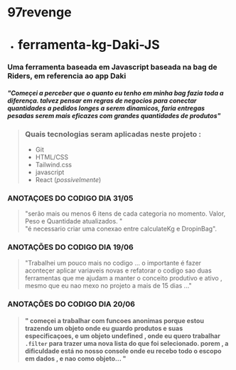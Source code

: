 # **97revenge**
- # ferramenta-kg-Daki-JS


### Uma ferramenta baseada em Javascript baseada na bag de Riders, em referencia ao app Daki 

#### *"Começei a perceber que  o quanto eu tenho em minha bag fazia toda a diferença. talvez pensar em regras de negocios para conectar quantidades a pedidos longes a serem dinamicos, faria entregas pesadas serem mais eficazes com grandes quantidades de produtos"*


 > ### Quais tecnologias seram aplicadas neste projeto :
 > -  Git 
 > - HTML/CSS
 > - Tailwind.css 
 > - javascript 
 > - React (*possivelmente*)








 ### ANOTAÇOES DO CODIGO DIA 31/05
> "serão mais ou menos 6 itens de cada categoria no momento. Valor, Peso e Quantidade atualizados. " <BR>
"é necessario criar uma conexao entre calculateKg e DropinBag".


### ANOTAÇÕES DO CODIGO DIA 19/06
  >  "Trabalhei um pouco mais no codigo ... o importante é fazer aconteçer 
    aplicar variaveis novas e refatorar o codigo sao duas ferramentas que me ajudam a manter o conceito produtivo e ativo , 
    mesmo que eu nao mexo no projeto a mais de 15 dias ..."

### ANOTAÇÕES DO CODIGO DIA 20/06 
  > #### " começei a trabalhar com funcoes anonimas porque estou trazendo um objeto onde eu guardo produtos e suas especificaçoes, e um objeto undefined , onde eu quero trabalhar ``.filter`` para trazer uma nova lista do que foi selecionado. porem , a dificuldade está no nosso console onde eu recebo todo o escopo em dados , e nao como objeto... " 





